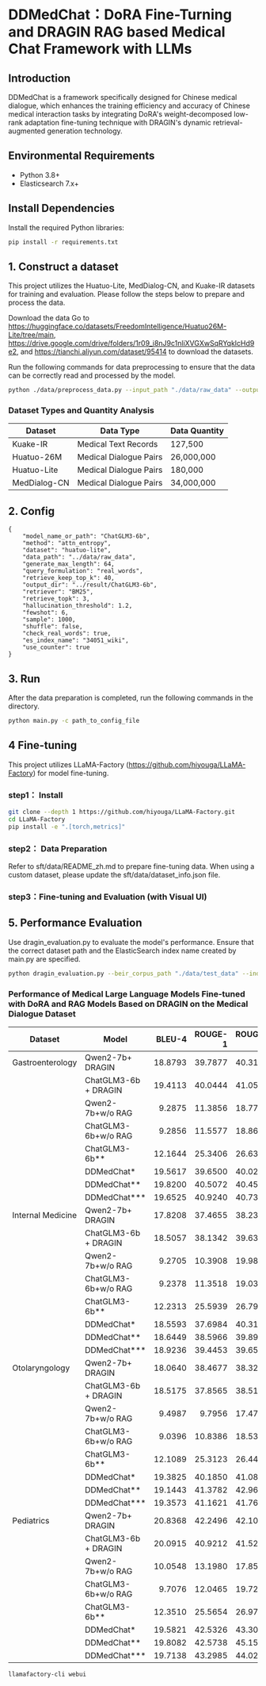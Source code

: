 # DDMedChat：DoRA Fine-Turning and DRAGIN RAG based Medical Chat  Framework with LLMs
## Introduction
DDMedChat is a framework specifically designed for Chinese medical dialogue, which enhances the training efficiency and accuracy of Chinese medical interaction tasks by integrating DoRA's weight-decomposed low-rank adaptation fine-tuning technique with DRAGIN's dynamic retrieval-augmented generation technology.

## Environmental Requirements
- Python 3.8+
- Elasticsearch 7.x+

## Install Dependencies
Install the required Python libraries:

```bash
pip install -r requirements.txt
```
## 1. Construct a dataset

This project utilizes the Huatuo-Lite, MedDialog-CN, and Kuake-IR datasets for training and evaluation. Please follow the steps below to prepare and process the data.

Download the data
Go to https://huggingface.co/datasets/FreedomIntelligence/Huatuo26M-Lite/tree/main, https://drive.google.com/drive/folders/1r09_i8nJ9c1nliXVGXwSqRYqklcHd9e2, and https://tianchi.aliyun.com/dataset/95414 to download the datasets.

Run the following commands for data preprocessing to ensure that the data can be correctly read and processed by the model.

```bash
python ./data/preprocess_data.py --input_path "./data/raw_data" --output_path "./data/processed_data"
```
### Dataset Types and Quantity Analysis
| Dataset       | Data Type              | Data Quantity   |
|---------------|------------------------|-----------------|
| Kuake-IR      | Medical Text Records   | 127,500         |
| Huatuo-26M    | Medical Dialogue Pairs | 26,000,000      |
| Huatuo-Lite   | Medical Dialogue Pairs | 180,000         |
| MedDialog-CN  | Medical Dialogue Pairs | 34,000,000      |

## 2. Config
```
{
    "model_name_or_path": "ChatGLM3-6b", 
    "method": "attn_entropy",
    "dataset": "huatuo-lite",
    "data_path": "../data/raw_data",
    "generate_max_length": 64,
    "query_formulation": "real_words",
    "retrieve_keep_top_k": 40,
    "output_dir": "../result/ChatGLM3-6b",
    "retriever": "BM25",
    "retrieve_topk": 3,
    "hallucination_threshold": 1.2,
    "fewshot": 6,
    "sample": 1000,
    "shuffle": false,
    "check_real_words": true,
    "es_index_name": "34051_wiki",
    "use_counter": true
}
```
## 3. Run

After the data preparation is completed, run the following commands in the directory.

```bash
python main.py -c path_to_config_file
```
## 4 Fine-tuning
This project utilizes LLaMA-Factory (https://github.com/hiyouga/LLaMA-Factory) for model fine-tuning.
### step1： Install
```bash
git clone --depth 1 https://github.com/hiyouga/LLaMA-Factory.git
cd LLaMA-Factory
pip install -e ".[torch,metrics]"
```
### step2： Data Preparation
Refer to sft/data/README_zh.md to prepare fine-tuning data. When using a custom dataset, please update the sft/data/dataset_info.json file.
### step3：Fine-tuning and Evaluation (with Visual UI)
## 5. Performance Evaluation
Use dragin_evaluation.py to evaluate the model's performance. Ensure that the correct dataset path and the ElasticSearch index name created by main.py are specified.
```bash
python dragin_evaluation.py --beir_corpus_path "./data/test_data" --index_name "model_index"
```
### Performance of Medical Large Language Models Fine-tuned with DoRA and RAG Models Based on DRAGIN on the Medical Dialogue Dataset
| Dataset           | Model                   | BLEU-4  | ROUGE-1  | ROUGE-L  |
|-------------------|--------------------------|--------:|---------:|---------:|
| Gastroenterology  | Qwen2-7b+ DRAGIN         | 18.8793 | 39.7877  | 40.3125  |
|                   | ChatGLM3-6b + DRAGIN     | 19.4113 | 40.0444  | 41.0543  |
|                   | Qwen2-7b+w/o RAG         | 9.2875  | 11.3856  | 18.7722  |
|                   | ChatGLM3-6b+w/o RAG      | 9.2856  | 11.5577  | 18.8668  |
|                   | ChatGLM3-6b**            | 12.1644 | 25.3406  | 26.6342  |
|                   | DDMedChat*               | 19.5617 | 39.6500  | 40.0214  |
|                   | DDMedChat**              | 19.8200 | 40.5072  | 40.4590  |
|                   | DDMedChat***             | 19.6525 | 40.9240  | 40.7358  |
| Internal Medicine | Qwen2-7b+ DRAGIN         | 17.8208 | 37.4655  | 38.2362  |
|                   | ChatGLM3-6b + DRAGIN     | 18.5057 | 38.1342  | 39.6373  |
|                   | Qwen2-7b+w/o RAG         | 9.2705  | 10.3908  | 19.9836  |
|                   | ChatGLM3-6b+w/o RAG      | 9.2378  | 11.3518  | 19.0349  |
|                   | ChatGLM3-6b**            | 12.2313 | 25.5939  | 26.7940  |
|                   | DDMedChat*               | 18.5593 | 37.6984  | 40.3105  |
|                   | DDMedChat**              | 18.6449 | 38.5966  | 39.8941  |
|                   | DDMedChat***             | 18.9236 | 39.4453  | 39.6580  |
| Otolaryngology    | Qwen2-7b+ DRAGIN         | 18.0640 | 38.4677  | 38.3220  |
|                   | ChatGLM3-6b + DRAGIN     | 18.5175 | 37.8565  | 38.5139  |
|                   | Qwen2-7b+w/o RAG         | 9.4987  | 9.7956   | 17.4727  |
|                   | ChatGLM3-6b+w/o RAG      | 9.0396  | 10.8386  | 18.5301  |
|                   | ChatGLM3-6b**            | 12.1089 | 25.3123  | 26.4456  |
|                   | DDMedChat*               | 19.3825 | 40.1850  | 41.0837  |
|                   | DDMedChat**              | 19.1443 | 41.3782  | 42.9685  |
|                   | DDMedChat***             | 19.3573 | 41.1621  | 41.7628  |
| Pediatrics        | Qwen2-7b+ DRAGIN         | 20.8368 | 42.2496  | 42.1096  |
|                   | ChatGLM3-6b + DRAGIN     | 20.0915 | 40.9212  | 41.5272  |
|                   | Qwen2-7b+w/o RAG         | 10.0548 | 13.1980  | 17.8556  |
|                   | ChatGLM3-6b+w/o RAG      | 9.7076  | 12.0465  | 19.7235  |
|                   | ChatGLM3-6b**            | 12.3510 | 25.5654  | 26.9745  |
|                   | DDMedChat*               | 19.5821 | 42.5326  | 43.3001  |
|                   | DDMedChat**              | 19.8082 | 42.5738  | 45.1504  |
|                   | DDMedChat***             | 19.7138 | 43.2985  | 44.0215  |

```bash
llamafactory-cli webui
```

